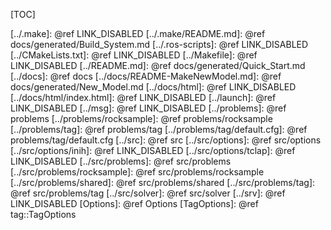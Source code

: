 [TOC]

[../.make]: @ref LINK_DISABLED
[../.make/README.md]: @ref docs/generated/Build_System.md
[../.ros-scripts]: @ref LINK_DISABLED
[../CMakeLists.txt]: @ref LINK_DISABLED
[../Makefile]: @ref LINK_DISABLED
[../README.md]: @ref docs/generated/Quick_Start.md
[../docs]: @ref docs
[../docs/README-MakeNewModel.md]: @ref docs/generated/New_Model.md
[../docs/html]: @ref LINK_DISABLED
[../docs/html/index.html]: @ref LINK_DISABLED
[../launch]: @ref LINK_DISABLED
[../msg]: @ref LINK_DISABLED
[../problems]: @ref problems
[../problems/rocksample]: @ref problems/rocksample
[../problems/tag]: @ref problems/tag
[../problems/tag/default.cfg]: @ref problems/tag/default.cfg
[../src]: @ref src
[../src/options]: @ref src/options
[../src/options/inih]: @ref LINK_DISABLED
[../src/options/tclap]: @ref LINK_DISABLED
[../src/problems]: @ref src/problems
[../src/problems/rocksample]: @ref src/problems/rocksample
[../src/problems/shared]: @ref src/problems/shared
[../src/problems/tag]: @ref src/problems/tag
[../src/solver]: @ref src/solver
[../srv]: @ref LINK_DISABLED
[Options]: @ref Options
[TagOptions]: @ref tag::TagOptions
